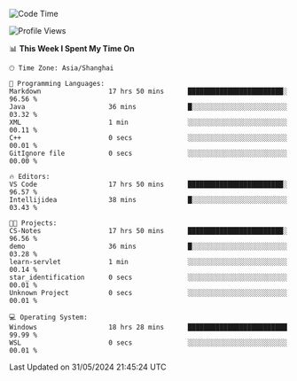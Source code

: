 <!--START_SECTION:waka-->
![Code Time](http://img.shields.io/badge/Code%20Time-1%2C733%20hrs%207%20mins-blue)

![Profile Views](http://img.shields.io/badge/Profile%20Views-3-blue)

📊 **This Week I Spent My Time On** 

```text
🕑︎ Time Zone: Asia/Shanghai

💬 Programming Languages: 
Markdown                 17 hrs 50 mins      ████████████████████████░   96.56 % 
Java                     36 mins             █░░░░░░░░░░░░░░░░░░░░░░░░   03.32 % 
XML                      1 min               ░░░░░░░░░░░░░░░░░░░░░░░░░   00.11 % 
C++                      0 secs              ░░░░░░░░░░░░░░░░░░░░░░░░░   00.01 % 
GitIgnore file           0 secs              ░░░░░░░░░░░░░░░░░░░░░░░░░   00.00 % 

🔥 Editors: 
VS Code                  17 hrs 50 mins      ████████████████████████░   96.57 % 
Intellijidea             38 mins             █░░░░░░░░░░░░░░░░░░░░░░░░   03.43 % 

🐱‍💻 Projects: 
CS-Notes                 17 hrs 50 mins      ████████████████████████░   96.56 % 
demo                     36 mins             █░░░░░░░░░░░░░░░░░░░░░░░░   03.28 % 
learn-servlet            1 min               ░░░░░░░░░░░░░░░░░░░░░░░░░   00.14 % 
star_identification      0 secs              ░░░░░░░░░░░░░░░░░░░░░░░░░   00.01 % 
Unknown Project          0 secs              ░░░░░░░░░░░░░░░░░░░░░░░░░   00.01 % 

💻 Operating System: 
Windows                  18 hrs 28 mins      █████████████████████████   99.99 % 
WSL                      0 secs              ░░░░░░░░░░░░░░░░░░░░░░░░░   00.01 % 
```


 Last Updated on 31/05/2024 21:45:24 UTC
<!--END_SECTION:waka-->